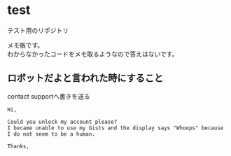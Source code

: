 # test
テスト用のリポジトリ

メモ帳です。  
わからなかったコードをメモ取るようなので答えはないです。

## ロボットだよと言われた時にすること
contact supportへ書きを送る
```
Hi,

Could you unlock my account please?
I became unable to use my Gists and the display says "Whoops" because I do not seem to be a human.

Thanks,
```
